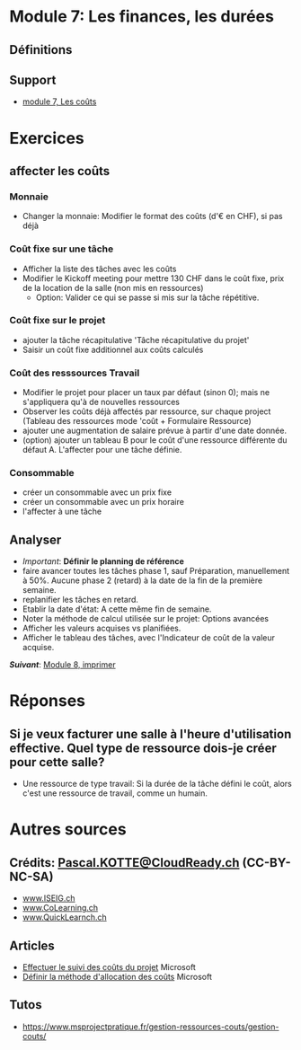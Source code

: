 # Module 7: Les finances, les durées
## Définitions

## Support
* [module 7, Les coûts](https://medium.com/quicklearn/ms-project-module-7-6075ea74831e?source=friends_link&sk=697558e9167a612a5c737b7bd43d65f4)

# Exercices
## affecter les coûts
### Monnaie
* Changer la monnaie: Modifier le format des coûts (d'€ en CHF), si pas déjà
### Coût fixe sur une tâche
* Afficher la liste des tâches avec les coûts
* Modifier le Kickoff meeting pour mettre 130 CHF dans le coût fixe, prix de la location de la salle (non mis en ressources)
  * Option: Valider ce qui se passe si mis sur la tâche répétitive.
### Coût fixe sur le projet
* ajouter la tâche récapitulative 'Tâche récapitulative du projet'
* Saisir un coût fixe additionnel aux coûts calculés
### Coût des resssources Travail
* Modifier le projet pour placer un taux par défaut (sinon 0); mais ne s'appliquera qu'à de nouvelles ressources
* Observer les coûts déjà affectés par ressource, sur chaque project (Tableau des ressources mode 'coût + Formulaire Ressource)
* ajouter une augmentation de salaire prévue à partir d'une date donnée.
* (option) ajouter un tableau B pour le coût d'une ressource différente du défaut A. L'affecter pour une tâche définie.
### Consommable
* créer un consommable avec un prix fixe
* créer un consommable avec un prix horaire
* l'affecter à une tâche
## Analyser
* *Important*: **Définir le planning de référence**
* faire avancer toutes les tâches phase 1, sauf Préparation, manuellement à 50%. Aucune phase 2 (retard) à la date de la fin de la première semaine.
* replanifier les tâches en retard.
* Etablir la date d'état: A cette même fin de semaine.
* Noter la méthode de calcul utilisée sur le projet: Options avancées
* Afficher les valeurs acquises vs planifiées.
* Afficher le  tableau des tâches, avec l'Indicateur de coût de la valeur acquise.

***Suivant***: [Module 8, imprimer](https://github.com/CloudReady-ch/ISEIG-LAB/blob/master/MS-Project/8.Rapports.md)

# Réponses
## Si je veux facturer une salle à l'heure d'utilisation effective. Quel type de ressource dois-je créer pour cette salle?
* Une ressource de type travail: Si la durée de la tâche défini le coût, alors c'est une ressource de travail, comme un humain.

# Autres sources
## Crédits: Pascal.KOTTE@CloudReady.ch (CC-BY-NC-SA)
* www.ISEIG.ch 
* www.CoLearning.ch
* www.QuickLearnch.ch
## Articles
* [Effectuer le suivi des coûts du projet](https://support.office.com/fr-fr/article/Effectuer-le-suivi-des-co%C3%BBts-du-projet-8d8403aa-cb08-4878-adca-f8870c0e8a14) Microsoft
* [Définir la méthode d'allocation des coûts](https://support.office.com/fr-fr/article/D%C3%A9finir-la-m%C3%A9thode-d-allocation-des-co%C3%BBts-11dfb182-9b87-4ad7-b959-93a52acb9060) Microsoft
## Tutos
* https://www.msprojectpratique.fr/gestion-ressources-couts/gestion-couts/
